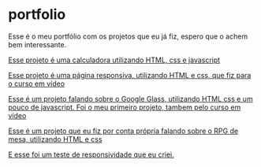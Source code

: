 # portfolio
 
Esse é o meu portfólio com os projetos que eu já fiz, espero que o achem bem interessante.

<a href="C:\Users\Pichau\Desktop\portifolio\calculadora">Esse projeto é uma calculadora utilizando HTML, css e javascript</a>

<a href="C:\Users\Pichau\Desktop\portifolio\projeto-android">Esse projeto é uma página responsiva, utilizando HTML e css, que fiz para o curso em vídeo</a>

<a href="C:\Users\Pichau\Desktop\portifolio\projeto-glass-html5">Esse é um projeto falando sobre o Google Glass, utilizando HTML css e um pouco de javascript. Foi o meu primeiro projeto, tambem pelo curso em vídeo</a>

<a href="C:\Users\Pichau\Desktop\portifolio\RPG-o-que-e">Esse é um projeto que eu fiz por conta própria falando sobre o RPG de mesa, utilizando HTML e css</a>

<a href="C:\Users\Pichau\Desktop\portifolio\teste-responsivo">E esse foi um teste de responsividade que eu criei.</a>
